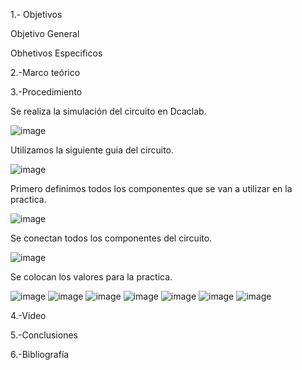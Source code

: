1.- Objetivos


Objetivo General


Obhetivos Especificos


2.-Marco teórico


3.-Procedimiento


Se realiza la simulación del circuito en Dcaclab.


![image](https://user-images.githubusercontent.com/93899720/157040433-db60881e-323a-4dd0-a887-74e445b58749.png)


Utilizamos la siguiente guia del circuito.


![image](https://user-images.githubusercontent.com/93899720/157040628-0dcfea3a-8c9c-4337-8f7b-52b87e1a52ba.png)


Primero definimos todos los componentes que se van a utilizar en la practica.


![image](https://user-images.githubusercontent.com/93899720/157043575-6598f67b-2a3e-4baf-b354-480832e4bf48.png)


Se conectan todos los componentes del circuito.


![image](https://user-images.githubusercontent.com/93899720/157043637-8b2cbebc-3622-4230-ac41-3a963af1b9fa.png)


Se colocan los valores para la practica.


![image](https://user-images.githubusercontent.com/93899720/157043792-f77254f8-aa9f-4db1-98de-f44910bc3fbc.png)
![image](https://user-images.githubusercontent.com/93899720/157043864-19df8db3-99da-4136-9d74-143f7dce1034.png)
![image](https://user-images.githubusercontent.com/93899720/157043947-b00bf8fb-c74a-4689-9179-d8ccd0ca93c8.png)
![image](https://user-images.githubusercontent.com/93899720/157044016-b0561640-8cc6-4e8a-a4eb-5e627d4bf846.png)
![image](https://user-images.githubusercontent.com/93899720/157044076-7eb29c0f-9bd3-40e6-be66-268e284f8dac.png)
![image](https://user-images.githubusercontent.com/93899720/157044179-2b60c6e6-c020-4269-b234-404c9b612d02.png)
![image](https://user-images.githubusercontent.com/93899720/157044255-0c1be78d-4233-43b8-93d4-5b8269928866.png)




4.-Video


5.-Conclusiones


6.-Bibliografía
